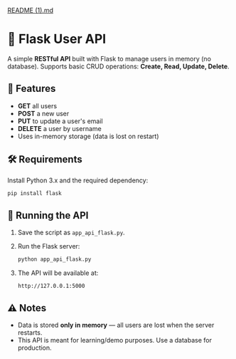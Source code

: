 [README (1).md](https://github.com/user-attachments/files/21801150/README.1.md)
# 📡 Flask User API

A simple **RESTful API** built with Flask to manage users in memory (no database).
Supports basic CRUD operations: **Create, Read, Update, Delete**.

## 📌 Features

* **GET** all users
* **POST** a new user
* **PUT** to update a user's email
* **DELETE** a user by username
* Uses in-memory storage (data is lost on restart)

## 🛠 Requirements

Install Python 3.x and the required dependency:

```bash
pip install flask
```

## 🚀 Running the API

1. Save the script as `app_api_flask.py`.
2. Run the Flask server:

   ```bash
   python app_api_flask.py
   ```
3. The API will be available at:

   ```
   http://127.0.0.1:5000
   ```

## ⚠️ Notes

* Data is stored **only in memory** — all users are lost when the server restarts.
* This API is meant for learning/demo purposes. Use a database for production.
